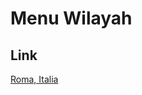 # Menu Wilayah

## Link

[Roma, Italia](https://github.com/gigit-pemilu/pemilu-2024-99-luar-negeri/tree/main/pilpres/hitung-suara/sub/99-luar-negeri/sub/99-roma-italia/sub/01-roma-italia/sub/0001-roma-italia)

